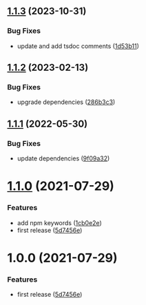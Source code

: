 ## [1.1.3](https://github.com/1nVitr0/lib-ts-mixin-extended/compare/v1.1.2...v1.1.3) (2023-10-31)


### Bug Fixes

* update and add tsdoc comments ([1d53b11](https://github.com/1nVitr0/lib-ts-mixin-extended/commit/1d53b118cd18b747331828074bf45ae14800fd3c))

## [1.1.2](https://github.com/1nVitr0/lib-ts-mixin-extended/compare/v1.1.1...v1.1.2) (2023-02-13)


### Bug Fixes

* upgrade dependencies ([286b3c3](https://github.com/1nVitr0/lib-ts-mixin-extended/commit/286b3c3df18678be5934c799e34a16ec6003c0fa))

## [1.1.1](https://github.com/1nVitr0/lib-ts-mixin-extended/compare/v1.1.0...v1.1.1) (2022-05-30)


### Bug Fixes

* update dependencies ([9f09a32](https://github.com/1nVitr0/lib-ts-mixin-extended/commit/9f09a3285d4c13afcda948ea73fb6c589b8c9d13))

# [1.1.0](https://github.com/1nVitr0/lib-ts-mixin-extended/compare/v1.0.0...v1.1.0) (2021-07-29)


### Features

* add npm keywords ([1cb0e2e](https://github.com/1nVitr0/lib-ts-mixin-extended/commit/1cb0e2ee959619c40bbab7ea37d0e136dee58f50))
* first release ([5d7456e](https://github.com/1nVitr0/lib-ts-mixin-extended/commit/5d7456e9e0249fca245c600788ca35c34a7bea25))

# 1.0.0 (2021-07-29)


### Features

* first release ([5d7456e](https://github.com/1nVitr0/lib-ts-mixin-extended/commit/5d7456e9e0249fca245c600788ca35c34a7bea25))
